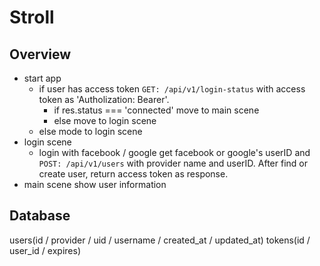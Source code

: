 # Stroll

## Overview
- start app
  - if user has access token
    `GET: /api/v1/login-status` with access token as 'Autholization: Bearer'.
    - if res.status === 'connected'
      move to main scene
    - else
      move to login scene
  - else
    mode to login scene
- login scene
  - login with facebook / google
    get facebook or google's userID and `POST: /api/v1/users` with provider name and userID.
    After find or create user, return access token as response.
- main scene
  show user information


## Database

users(id / provider / uid / username / created_at / updated_at)
tokens(id / user_id / expires)
